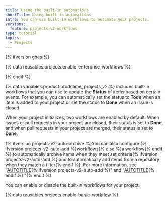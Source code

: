 ```yaml
---
title: Using the built-in automations
shortTitle: Using built-in automations
intro: You can use built-in workflows to automate your projects.
versions:
  feature: projects-v2-workflows
type: tutorial
topics:
  - Projects
---
```



{% ifversion ghes %}

{% data reusables.projects.enable_enterprise_workflows %}

{% endif %}

{% data variables.product.prodname_projects_v2 %} includes built-in workflows that you can use to update the **Status** of items based on certain events. For example, you can automatically set the status to **Todo** when an item is added to your project or set the status to **Done** when an issue is closed.

When your project initializes, two workflows are enabled by default: When issues or pull requests in your project are closed, their status is set to **Done**, and when pull requests in your project are merged, their status is set to **Done**.

{% ifversion projects-v2-auto-archive %}You can also configure {% ifversion projects-v2-auto-add %}workflows{% else %}a workflow{% endif %} to automatically archive items when they meet set criteria{% ifversion projects-v2-auto-add %} and to automatically add items from a repository when they match a filter{% endif %}. For more information, see "[AUTOTITLE](/issues/planning-and-tracking-with-projects/automating-your-project/archiving-items-automatically){% ifversion projects-v2-auto-add %}" and "[AUTOTITLE](/issues/planning-and-tracking-with-projects/automating-your-project/adding-items-automatically){% endif %}."{% endif %}

You can enable or disable the built-in workflows for your project.

{% data reusables.projects.enable-basic-workflow %}
